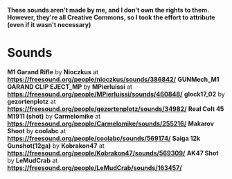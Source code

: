 **These sounds aren't made by me, and I don't own the rights to them.**
**However, they're all Creative Commons, so I took the effort to attribute (even if it wasn't necessary)**

# Sounds
**M1 Garand Rifle** by **Nioczkus** at **https://freesound.org/people/nioczkus/sounds/386842/**
**GUNMech_M1 GARAND CLIP EJECT_MP** by **MPierluissi** at **https://freesound.org/people/MPierluissi/sounds/460848/**
**glock17_02** by **gezortenplotz** at **https://freesound.org/people/gezortenplotz/sounds/34982/**
**Real Colt 45 M1911 (shot)** by **Carmelomike** at **https://freesound.org/people/Carmelomike/sounds/255216/**
**Makarov Shoot** by **coolabc** at **https://freesound.org/people/coolabc/sounds/569174/**
**Saiga 12k Gunshot(12ga)** by **Kobrakon47** at **https://freesound.org/people/Kobrakon47/sounds/569309/**
**AK47 Shot** by **LeMudCrab** at **https://freesound.org/people/LeMudCrab/sounds/163457/**
